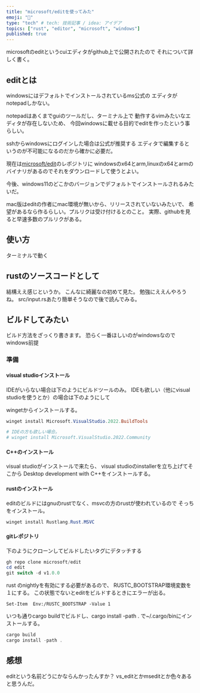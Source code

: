 ```yaml
---
title: "microsoft/editを使ってみた"
emoji: "📝"
type: "tech" # tech: 技術記事 / idea: アイデア
topics: ["rust", "editor", "microsoft", "windows"]
published: true
---
```


microsoftのeditというcuiエディタがgithub上で公開されたので
それについて詳しく書く。

## editとは

windowsにはデフォルトでインストールされているms公式の
エディタがnotepadしかない。

notepadはあくまでguiのツールだし、ターミナル上で
動作するvimみたいなエディタが存在しないため、
今回windowsに載せる目的でeditを作ったという事らしい。

sshからwindowsにログインした場合は公式が推奨する
エディタで編集するというのが不可能になるのだから確かに必要だ。

現在は[microsoft/edit](https://github.com/microsoft/edit)のレポジトリに
windowsのx64とarm,linuxのx64とarmのバイナリがあるのでそれをダウンロードして使うとよい。

今後、windows11のどこかのバージョンでデフォルトでインストールされるみたいだ。

mac版はeditの作者にmac環境が無いから、リリースされていないみたいで、
希望があるなら作るらしい。プルリクは受け付けるとのこと。
実際、githubを見ると早速多数のプルリクがある。

## 使い方

ターミナルで動く

## rustのソースコードとして

結構ええ感じというか。
こんなに綺麗なの初めて見た。
勉強にええんやろうね。
src/input.rsあたり簡単そうなので後で読んでみる。

## ビルドしてみたい

ビルド方法をざっくり書きます。
恐らく一番ほしいのがwindowsなので
windows前提

### 準備

#### visual studioインストール

IDEがいらない場合は下のようにビルドツールのみ。
IDEも欲しい（他にvisual studioを使うとか）の場合は下のようにして

wingetからインストールする。

```powershell
winget install Microsoft.VisualStudio.2022.BuildTools

# IDEの方も欲しい場合。
# winget install Microsoft.VisualStudio.2022.Community
```

#### C++のインストール

visual studioがインストールで来たら、
visual studioのinstallerを立ち上げてそこから
Desktop development with C++をインストールする。

#### rustのインストール

editのビルドにはgnuのrustでなく、msvcの方のrustが使われているので
そっちをインストール。

```powershell
winget install Rustlang.Rust.MSVC
```

#### gitレポジトリ

下のようにクローンしてビルドしたいタグにデタッチする

```powershell
gh repo clone microsoft/edit
cd edit
git switch -d v1.0.0
```

rust のnightlyを有効にする必要があるので、
RUSTC_BOOTSTRAP環境変数を１にする。
この状態でないとeditをビルドするときにエラーが出る。

```
Set-Item  Env:/RUSTC_BOOTSTRAP -Value 1
```

いつも通りcargo buildでビルドし、cargo install -path .
で~/.cargo/binにインストールする。

```powershell
cargo build
cargo install -path .
```

## 感想

editという名前どうにかならんかったんすか？
vs_editとかmseditとか色々あると思うんだ。